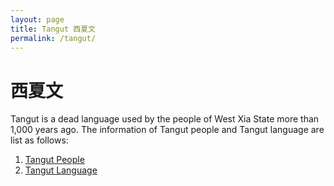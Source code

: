 ```yaml
---
layout: page
title: Tangut 西夏文
permalink: /tangut/
---
```

# 西夏文
Tangut is a dead language used by the people of West Xia State more than 1,000 years ago. The information of Tangut people and Tangut language are list as follows:

1. [Tangut People](https://en.wikipedia.org/wiki/Tangut_people)
2. [Tangut Language](https://en.wikipedia.org/wiki/Tangut_language)
